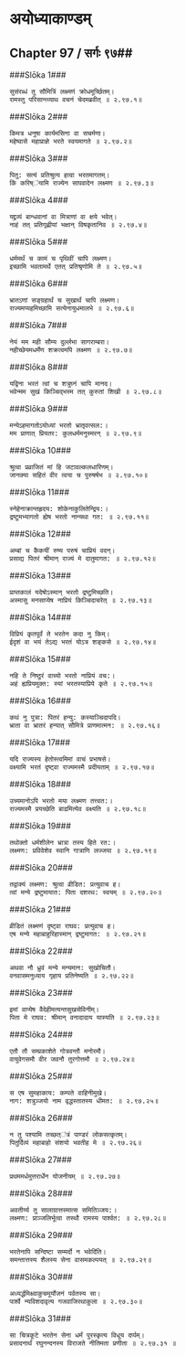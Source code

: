 अयोध्याकाण्डम्
===============================


## Chapter 97  / सर्गः ९७##


###Slōka 1###


    सुसंरब्धं तु सौमित्रिं लक्ष्मणं क्रोधमूर्च्छितम्।
    रामस्तु परिसान्त्व्याथ वचनं चेदमब्रवीत् ॥ २.९७.१॥


###Slōka 2###


    किमत्र धनुषा कार्यमसिना वा सचर्मणा।
    महेष्वासे महाप्राज्ञे भरते स्वयमागते ॥ २.९७.२॥


###Slōka 3###


    पितु: सत्यं प्रतिश्रुत्य हत्वा भरतमागतम्।
    किं करिष्ऺयामि राज्येन सापवादेन लक्ष्मण ॥ २.९७.३॥


###Slōka 4###


    यद्द्रव्यं बान्धवानां वा मित्राणां वा क्षये भवेत्।
    नाहं तत् प्रतिगृह्णीयां भक्षान् विषकृतानिव ॥ २.९७.४॥


###Slōka 5###


    धर्ममर्थं च कामं च पृथिवीं चापि लक्ष्मण।
    इच्छामि भवतामर्थे एतत् प्रतिश्रृणोमि ते ॥ २.९७.५॥


###Slōka 6###


    भ्रातऽणां सङ्ग्रहार्थं च सुखार्थं चापि लक्ष्मण।
    राज्यमप्यहमिच्छामि सत्येनायुधमालभे ॥ २.९७.६॥


###Slōka 7###


    नेयं मम मही सौम्य दुर्ल्लभा सागराम्बरा।
    नहीच्छेयमधर्मेण शक्रत्वमपि लक्ष्मण ॥ २.९७.७॥


###Slōka 8###


    यद्विना भरतं त्वां च शत्रुघ्नं चापि मानद।
    भवेन्मम सुखं किञ्चिद्भस्म तत् कुरुतां शिखी ॥ २.९७.८॥


###Slōka 9###


    मन्येऽहमागतोऽयोध्यां भरतो भ्रातृवत्सल:।
    मम प्राणात् प्रियतर: कुलधर्ममनुस्मरन् ॥ २.९७.९॥


###Slōka 10###


    श्रुत्वा प्रव्राजितं मां हि जटावल्कलधारिणम्।
    जानक्या सहितं वीर त्वया च पुरुषर्षभ ॥ २.९७.१०॥


###Slōka 11###


    स्नेहेनाक्रान्तहृदय: शोकेनाकुलितेन्द्रिय:।
    द्रष्टुमभ्यागतो ह्येष भरतो नान्यथा गत: ॥ २.९७.११॥


###Slōka 12###


    अम्बां च कैकयीं रुष्य परुषं चाप्रियं वदन्।
    प्रसाद्य पितरं श्रीमान् राज्यं मे दातुमागत: ॥ २.९७.१२॥


###Slōka 13###


    प्राप्तकालं यदेषोऽस्मान् भरतो द्रष्टुमिच्छति।
    अस्मासु मनसाप्येष नाप्रियं किञ्चिदाचरेत् ॥ २.९७.१३॥


###Slōka 14###


    विप्रियं कृतपूर्वं ते भरतेन कदा नु किम्।
    ईदृशं वा भयं तेऽद्य भरतं योऽत्र शङ्कसे ॥ २.९७.१४॥


###Slōka 15###


    नहि ते निष्ठुरं वाच्यो भरतो नाप्रियं वच:।
    अहं ह्यप्रियमुक्त: स्यां भरतस्याप्रिये कृते ॥ २.९७.१५॥


###Slōka 16###


    कथं नु पुत्रा: पितरं हन्यु: कस्याञ्चिदापदि।
    भ्राता वा भ्रातरं हन्यात् सौमित्रे प्राणमात्मन: ॥ २.९७.१६॥


###Slōka 17###


    यदि राज्यस्य हेतोस्त्वमिमां वाचं प्रभाषसे।
    वक्ष्यामि भरतं दृष्ट्वा राज्यमस्मै प्रदीयताम् ॥ २.९७.१७॥


###Slōka 18###


    उच्यमानोऽपि भरतो मया लक्ष्मण तत्त्वत:।
    राज्यमस्मै प्रयच्छेति बाढमित्येव वक्ष्यति ॥ २.९७.१८॥


###Slōka 19###


    तथोक्तो धर्मशीलेन भ्रात्रा तस्य हिते रत:।
    लक्ष्मण: प्रविवेशेव स्वानि गात्राणि लज्जया ॥ २.९७.१९॥


###Slōka 20###


    तद्वाक्यं लक्ष्मण: श्रुत्वा व्रीडित: प्रत्युवाच ह।
    त्वां मन्ये द्रष्टुमायात: पिता दशरथ: स्वयम् ॥ २.९७.२०॥


###Slōka 21###


    व्रीडितं लक्ष्मणं दृष्ट्वा राघव: प्रत्युवाच ह।
    एष मन्ये महाबाहुरिहास्मान् द्रष्टुमागत: ॥ २.९७.२१॥


###Slōka 22###


    अथवा नौ ध्रुवं मन्ये मन्यमान: सुखोचितौ।
    वनवासमनुध्याय गृहाय प्रतिनेष्यति ॥ २.९७.२२॥


###Slōka 23###


    इमां वाप्येष वैदेहीमत्यन्तसुखसेविनीम्।
    पिता मे राघव: श्रीमान् वनादादाय यास्यति ॥ २.९७.२३॥


###Slōka 24###


    एतौ तौ सम्प्रकाशेते गोत्रवन्तौ मनोरमौ।
    वायुवेगसमौ वीर जवनौ तुरगोत्तमौ ॥ २.९७.२४॥


###Slōka 25###


    स एष सुमहाकाय: कम्पते वाहिनीमुखे।
    नाग: शत्रुञ्जयो नाम वृद्धस्तातस्य धीमत: ॥ २.९७.२५॥


###Slōka 26###


    न तु पश्यामि तच्छत्ऺत्रं पाण्डरं लोकसत्कृतम्।
    पितुर्दिव्यं महाबाहो संशयो भवतीह मे ॥ २.९७.२६॥


###Slōka 27###


    प्रथममर्धमुत्तरार्धेन योजनीयम् ॥ २.९७.२७॥


###Slōka 28###


    अवतीर्य्य तु सालाग्रात्तस्मात्स समितिञ्जय:।
    लक्ष्मण: प्राञ्जलिर्भूत्वा तस्थौ रामस्य पार्श्वत: ॥ २.९७.२८॥


###Slōka 29###


    भरतेनापि सन्दिष्टा सम्मर्दो न भवेदिऺति।
    समन्तात्तस्य शैलस्य सेना वासमकल्पयत् ॥ २.९७.२९॥


###Slōka 30###


    अध्यर्द्धमिक्ष्वाकुचमूर्योजनं पर्वतस्य सा।
    पार्श्वे न्यविशदावृत्य गजवाजिरथाकुला ॥ २.९७.३०॥


###Slōka 31###


    सा चित्रकूटे भरतेन सेना धर्मं पुरस्कृत्य विधूय दर्प्पम्।
    प्रसादनार्थं रघुनन्दनस्य विराजते नीतिमता प्रणीता ॥ २.९७.३१ ॥


